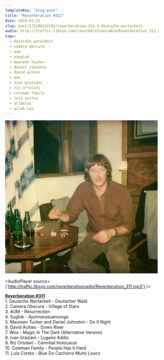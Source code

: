 ```yaml
---
templateKey: "blog-post"
title: "Reverberation #311"
date: 2018-03-21
slug: post/172100242182/reverberation-311-1-deutsche-wertarbeit
audio: http://traffic.libsyn.com/reverberationradio/Reverberation_311.mp3
tags:
  - deutsche wetarbeit
  - camera obscura
  - aum
  - sungluk
  - maureen tucker
  - daniel johnston
  - david ackles
  - woo
  - ivan graziani
  - riz ortolani
  - coleman family
  - lula cortes
  - allahlas
  - allah-las
---
```


![Reverberation #311](../images/db50ee9808171a6d4fbc5271a75527e33671b5880335c0b9b51ee0f3c2ffb46f.jpg)

<AudioPlayer source={'http://traffic.libsyn.com/reverberationradio/Reverberation_311.mp3'} />

<p><a href="http://traffic.libsyn.com/reverberationradio/Reverberation_311.mp3"><b></b></a><b><a href="http://traffic.libsyn.com/reverberationradio/Reverberation_311.mp3">Reverberation #311</a></b><b><br /></b>1. Deutsche Wertarbeit - Deutscher Wald<br />2. Camera Obscura - Village of Stars<br />3. AUM - Resurrection<br />4. Sugluk - Ajuinnarasuarsunga<br />5. Maureen Tucker and Daniel Johnston - Do It Right<br />6. David Ackles - Down River<br />7. Woo - Magic In The Dark (Alternative Version)<br />8. Ivan Graziani - Lugano Addio<br />9. Riz Ortolani - Cannibal Holocaust<br />10. Coleman Family - People Has It Hard<br />11. Lula Cortes - Blue Do Cachorro Muito Louco</p>
